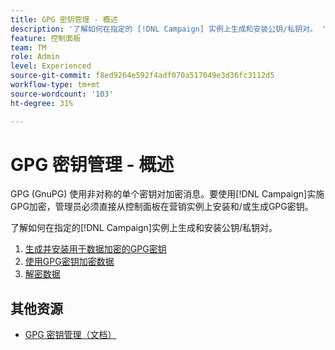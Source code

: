 ```yaml
---
title: GPG 密钥管理 - 概述
description: '了解如何在指定的 [!DNL Campaign] 实例上生成和安装公钥/私钥对。 '
feature: 控制面板
team: TM
role: Admin
level: Experienced
source-git-commit: f8ed9264e592f4adf070a517049e3d36fc3112d5
workflow-type: tm+mt
source-wordcount: '103'
ht-degree: 31%

---
```


# GPG 密钥管理 - 概述

GPG (GnuPG) 使用非对称的单个密钥对加密消息。要使用[!DNL Campaign]实施GPG加密，管理员必须直接从控制面板在营销实例上安装和/或生成GPG密钥。

了解如何在指定的[!DNL Campaign]实例上生成和安装公钥/私钥对。

1. [生成并安装用于数据加密的GPG密钥](./generate-and-install-gpg-keys-for-data-encryption.md)
2. [使用GPG密钥加密数据](./use-a-gpg-key-to-encrypt-data.md)
3. [解密数据](./decrypt-data.md)

## 其他资源

* [GPG 密钥管理（文档）](https://experienceleague.adobe.com/docs/control-panel/using/instances-settings/gpg-keys-management.html?lang=zh-Hans)
